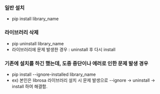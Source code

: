 ### 일반 설치
* pip install library_name

### 라이브러리 삭제
* pip uninstall library_name
* 라이브러리에 문제 발생한 경우 : uninstall 후 다시 install

### 기존에 설치를 하긴 했는데, 도중 중단이나 에러로 인한 문제 발생 경우
* pip install --ignore-installed library_name
* ex) 본인은 librosa 라이브러리 설치 시 문제 발생으로 --ignore -> uninstall -> install 하여 해결함.
